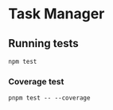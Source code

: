 # Task Manager

## Running tests

```
npm test
```

### Coverage test

```
pnpm test -- --coverage
```

